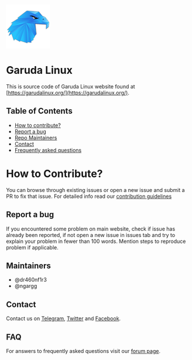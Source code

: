 ![Garuda](./834_2.png)

# Garuda Linux
This is source code of Garuda Linux website found at [https://garudalinux.org/](https://garudalinux.org/).


## Table of Contents
- [How to contribute?](#how-to-contribute)
- [Report a bug](#Report-a-bug)
- [Repo Maintainers](#Maintainers)
- [Contact](#Contact)
- [Frequently asked questions](#FAQ)

# How to Contribute?
You can browse through existing issues or open a new issue  and submit a PR to fix that issue.
For detailed info read our [contribution guidelines](./CONTRIBUTING.md)

## Report a bug
If you encountered some problem on main website, check if issue has already been reported, if not open a new issue in issues tab and try to explain your problem in fewer than 100 words. Mention steps to reproduce problem if applicable. 

## Maintainers
- @dr460nf1r3
- @ngargg

## Contact
Contact us on [Telegram](https://telegram.me/garudalinux), [Twitter](https://twitter.com/garudalinux) and [Facebook](https://www.facebook.com/garudalinux.org).

## FAQ
For answers to frequently asked questions visit our [forum page](https://forum.garudalinux.org/).
